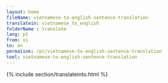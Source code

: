 ```yaml
---
layout: home
fileName: vietnamese-to-english-sentence-translation
translatein: vietnamese_to_english
folderName : translate
lang: pt
from: vi
to: en
permalink: /pt/vietnamese-to-english-sentence-translation
tool: vietnamese-to-english-sentence-translation
---
```

{% include section/translateinto.html %}